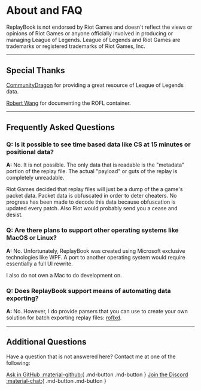 # About and FAQ

ReplayBook is not endorsed by Riot Games and doesn't reflect the views or opinions of Riot Games or anyone officially involved in producing or managing League of Legends. League of Legends and Riot Games are trademarks or registered trademarks of Riot Games, Inc.

---

## Special Thanks

[CommunityDragon](https://www.communitydragon.org/) for providing a great resource of League of Legends data.

[Robert Wang](https://github.com/robertabcd) for documenting the ROFL container.

---

## Frequently Asked Questions

### Q: Is it possible to see time based data like CS at 15 minutes or positional data?

**A:** No. It is not possible. The only data that is readable is the "metadata" portion of the replay file. The actual "payload" or guts of the replay is completely unreadable.

Riot Games decided that replay files will just be a dump of the a game's packet data. Packet data is obfuscated in order to deter cheaters. No progress has been made to decode this data because obfuscation is updated every patch. Also Riot would probably send you a cease and desist.

### Q: Are there plans to support other operating systems like MacOS or Linux?

**A:** No. Unfortunately, ReplayBook was created using Microsoft exclusive technologies like WPF. A port to another operating system would require essentially a full UI rewrite.

I also do not own a Mac to do development on.

### Q: Does ReplayBook support means of automating data exporting?

**A:** No. However, I do provide parsers that you can use to create your own solution for batch exporting replay files: [roflxd](https://github.com/fraxiinus/roflxd).

---

## Additional Questions

Have a question that is not answered here? Contact me at one of the following:

[Ask in GitHub :material-github:](https://github.com/fraxiinus/ReplayBook/discussions){ .md-button .md-button }
[Join the Discord :material-chat:](https://discord.gg/c33Rc5J){ .md-button .md-button }
